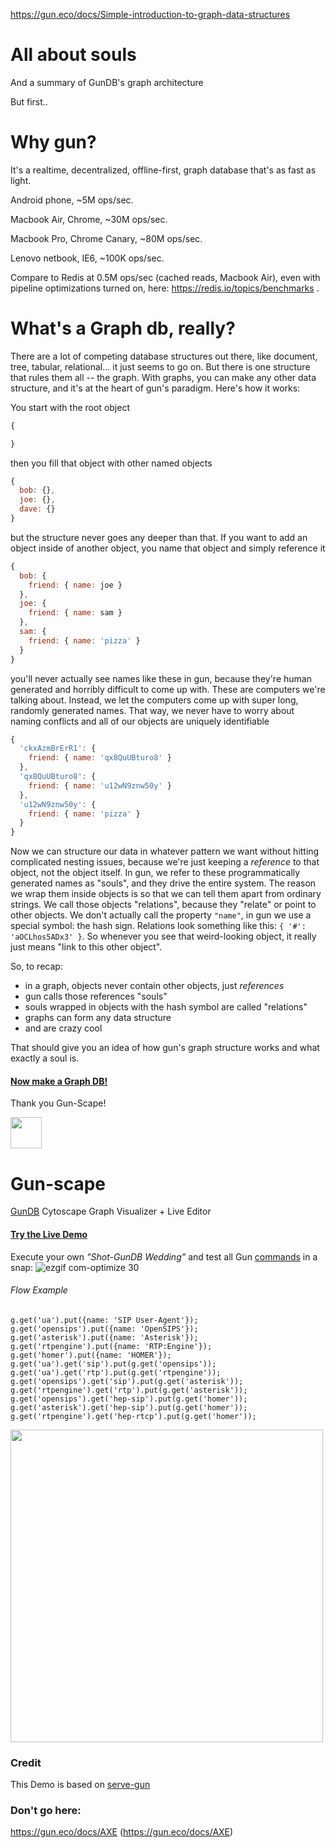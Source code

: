 https://gun.eco/docs/Simple-introduction-to-graph-data-structures

# All about souls

And a summary of GunDB's graph architecture

But first..

# Why gun?

It's a realtime, decentralized, offline-first, graph database that's as fast as light. 

Android phone, ~5M ops/sec.

Macbook Air, Chrome, ~30M ops/sec.

Macbook Pro, Chrome Canary, ~80M ops/sec.

Lenovo netbook, IE6, ~100K ops/sec.

Compare to Redis at 0.5M ops/sec (cached reads, Macbook Air), even with pipeline optimizations turned on, here: https://redis.io/topics/benchmarks .

# What's a Graph db, really?

There are a lot of competing database structures out there, like document, tree, tabular, relational... it just seems to go on. But there is one structure that rules them all -- the graph. With graphs, you can make any other data structure, and it's at the heart of gun's paradigm. Here's how it works:

You start with the root object
```javascript
{

}
```
then you fill that object with other named objects
```javascript
{
  bob: {},
  joe: {},
  dave: {}
}
```
but the structure never goes any deeper than that. If you want to add an object inside of another object, you name that object and simply reference it
```javascript
{
  bob: {
    friend: { name: joe }
  },
  joe: {
    friend: { name: sam }
  },
  sam: {
    friend: { name: 'pizza' }
  }
}
```
you'll never actually see names like these in gun, because they're human generated and horribly difficult to come up with. These are computers we're talking about. Instead, we let the computers come up with super long, randomly generated names. That way, we never have to worry about naming conflicts and all of our objects are uniquely identifiable

<!-- TODO: cover relations and what they do -->
```javascript
{
  'ckxAzmBrErR1': {
    friend: { name: 'qx8QuUBturo8' }
  },
  'qx8QuUBturo8': {
    friend: { name: 'u12wN9znw50y' }
  },
  'u12wN9znw50y': {
    friend: { name: 'pizza' }
  }
}
```
Now we can structure our data in whatever pattern we want without hitting complicated nesting issues, because we're just keeping a *reference* to that object, not the object itself. In gun, we refer to these programmatically generated names as "souls", and they drive the entire system. The reason we wrap them inside objects is so that we can tell them apart from ordinary strings. We call those objects "relations", because they "relate" or point to other objects. We don't actually call the property `"name"`, in gun we use a special symbol: the hash sign. Relations look something like this: `{ '#': 'aOCLhos5ADx3' }`. So whenever you see that weird-looking object, it really just means "link to this other object".

So, to recap:
- in a graph, objects never contain other objects, just *references*
- gun calls those references "souls"
- souls wrapped in objects with the hash symbol are called "relations"
- graphs can form any data structure
- and are crazy cool

That should give you an idea of how gun's graph structure works and what exactly a soul is.

#### [Now make a Graph DB!]( https://artificialchat.github.io/gungraph/)


Thank you Gun-Scape!

<img src="http://www.cytoscape.org/images/logo/cy3logoOrange.svg" height=50>

# Gun-scape 
[GunDB](https://github.com/amark/gun) Cytoscape Graph Visualizer + Live Editor

#### [Try the Live Demo](http://rawgit.com/lmangani/gun-scape/master/index.html)
Execute your own _"Shot-GunDB Wedding"_ and test all Gun [commands](http://gun.js.org/docs/get.html) in a snap:
![ezgif com-optimize 30](https://user-images.githubusercontent.com/1423657/31863000-bdd31120-b747-11e7-8b7c-b2586aa7cae8.gif)
<!-- ![ezgif com-optimize 29](https://user-images.githubusercontent.com/1423657/31855811-136fc9e2-b6b3-11e7-9b40-0b6e1a57ad29.gif) -->

###### Flow Example
```
g.get('ua').put({name: 'SIP User-Agent'});
g.get('opensips').put({name: 'OpenSIPS'});
g.get('asterisk').put({name: 'Asterisk'});
g.get('rtpengine').put({name: 'RTP:Engine'});
g.get('homer').put({name: 'HOMER'});
g.get('ua').get('sip').put(g.get('opensips')); 
g.get('ua').get('rtp').put(g.get('rtpengine')); 
g.get('opensips').get('sip').put(g.get('asterisk')); 
g.get('rtpengine').get('rtp').put(g.get('asterisk')); 
g.get('opensips').get('hep-sip').put(g.get('homer')); 
g.get('asterisk').get('hep-sip').put(g.get('homer')); 
g.get('rtpengine').get('hep-rtcp').put(g.get('homer')); 
```
<img src="https://user-images.githubusercontent.com/1423657/31861056-e283d9f4-b725-11e7-8e77-faddca3bbaf8.png" width=500/>

### Credit
This Demo is based on [serve-gun](https://github.com/JosePedroDias/serve-gundb)

### Don't go here:
https://gun.eco/docs/AXE (https://gun.eco/docs/AXE)
